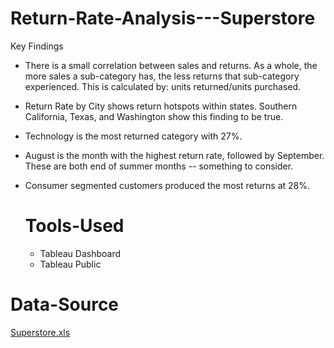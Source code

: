 # Return-Rate-Analysis---Superstore
Key Findings
- There is a small correlation between sales and returns. As a whole, the more sales a sub-category has, the less returns that sub-category experienced. This is calculated by: units returned/units purchased.

- Return Rate by City shows return hotspots within states. Southern California, Texas, and Washington show this finding to be true.

- Technology is the most returned category with 27%.

- August is the month with the highest return rate, followed by September. These are both end of summer months -- something to consider.

- Consumer segmented customers produced the most returns at 28%.

  # Tools-Used
  - Tableau Dashboard
  - Tableau Public

 # Data-Source 
 [Superstore.xls](https://github.com/user-attachments/files/22052213/Superstore.xls)
